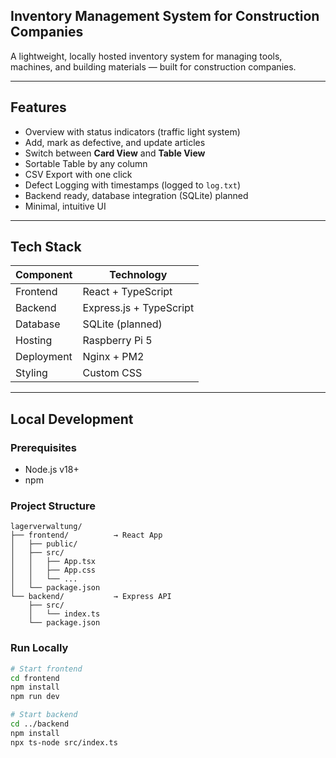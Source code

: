## Inventory Management System for Construction Companies

A lightweight, locally hosted inventory system for managing tools, machines, and building materials — built for construction companies.

---

## Features

- Overview with status indicators (traffic light system)
- Add, mark as defective, and update articles
- Switch between **Card View** and **Table View**
- Sortable Table by any column
- CSV Export with one click
- Defect Logging with timestamps (logged to `log.txt`)
- Backend ready, database integration (SQLite) planned
- Minimal, intuitive UI

---

## Tech Stack

| Component  | Technology            |
|------------|------------------------|
| Frontend   | React + TypeScript     |
| Backend    | Express.js + TypeScript|
| Database   | SQLite (planned)       |
| Hosting    | Raspberry Pi 5         |
| Deployment | Nginx + PM2            |
| Styling    | Custom CSS             |

---

## Local Development

### Prerequisites

- Node.js v18+
- npm

### Project Structure
```
lagerverwaltung/
├── frontend/          → React App
│   ├── public/
│   ├── src/
│   │   ├── App.tsx
│   │   ├── App.css
│   │   └── ...
│   └── package.json
└── backend/           → Express API
    ├── src/
    │   └── index.ts
    └── package.json
```

### Run Locally

```bash
# Start frontend
cd frontend
npm install
npm run dev

# Start backend
cd ../backend
npm install
npx ts-node src/index.ts
